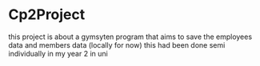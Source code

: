 # Cp2Project
this project is about a gymsyten program that aims to save the employees data and members data (locally for now)
this had been done semi individually in my year 2 in uni 
